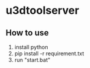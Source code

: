 # u3dtoolserver

## How to use
1. install python
2. pip install -r requirement.txt
3. run "start.bat"